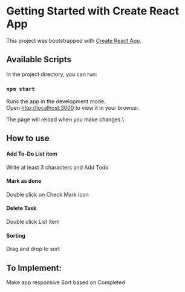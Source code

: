 # Getting Started with Create React App

This project was bootstrapped with [Create React App](https://github.com/facebook/create-react-app).

## Available Scripts

In the project directory, you can run:

### `npm start`

Runs the app in the development mode.\
Open [http://localhost:3000](http://localhost:3000) to view it in your browser.

The page will reload when you make changes.\

## How to use

#### Add To-Do List item
Write at least 3 characters and Add Todo

#### Mark as done
Double click on Check Mark icon

#### Delete Task
Double click List item

#### Sorting
Drag and drop to sort

## To Implement:
Make app responsive
Sort based on Completed
